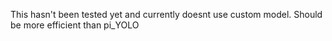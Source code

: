 This hasn't been tested yet and currently doesnt use custom model. Should be more efficient than pi_YOLO